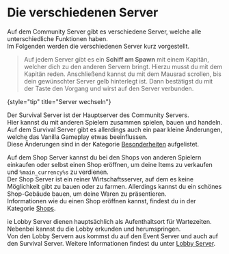 # Die verschiedenen Server

Auf dem Community Server gibt es verschiedene Server, welche alle unterschiedliche Funktionen
haben. \
Im Folgenden werden die verschiedenen Server kurz vorgestellt.

> Auf jedem Server gibt es ein **Schiff am Spawn** mit einem Kapitän, welcher dich zu den anderen
> Servern bringt. Hierzu musst du mit dem Kapitän reden. Anschließend kannst du mit dem Mausrad
> scrollen, bis dein gewünschter Server gelb hinterlegt ist. Dann bestätigst du mit
> der <shortcut key="$Enter"/>Taste den Vorgang und wirst auf den Server verbunden.
>
{style="tip" title="Server wechseln"}

<deflist>
<def title="Der Survival Server" id="survival-server">

Der Survival Server ist der Hauptserver des Community Servers. \
Hier kannst du mit anderen Spielern zusammen spielen, bauen und handeln. \
Auf dem Survival Server gibt es allerdings auch ein paar kleine Änderungen, welche das Vanilla Gameplay etwas beeinflussen. \
Diese Änderungen sind in der
Kategorie [Besonderheiten](specials.md "Klicke, um dir die veränderten Vanilla Mechaniken anzusehen!")
aufgelistet.
</def>
</deflist>

<deflist>
<def title="Der Shop Server" id="shop-server">

Auf dem Shop Server kannst du bei den Shops von anderen Spielern einkaufen oder selbst einen Shop
eröffnen, um deine Items zu verkaufen und `%main_currency%s` zu verdienen. \
Der Shop Server ist ein reiner Wirtschaftsserver, auf dem es keine Möglichkeit gibt zu bauen oder zu
farmen. Allerdings kannst du ein schönes Shop-Gebäude bauen, um deine Waren zu präsentieren. \
Informationen wie du einen Shop eröffnen kannst, findest du in der
Kategorie [Shops](shops-starting-page.topic).
</def>
</deflist>

<deflist>
<def title="Die Lobby Server" id="lobby-server">

ie Lobby Server dienen hauptsächlich als Aufenthaltsort für Wartezeiten. Nebenbei kannst du die Lobby erkunden und herumspringen. \
Von den Lobby Servern aus kommst du auf den Event Server und auch auf den Survival Server. Weitere Informationen findest du unter [Lobby Server](lobby-server.md).
</def>
</deflist>
